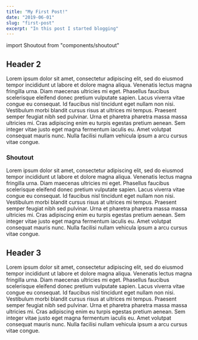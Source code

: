 ```yaml
---
title: "My First Post!"
date: "2019-06-01"
slug: "first-post"
excerpt: "In this post I started blogging"
---
```


import Shoutout from "components/shoutout"

## Header 2

Lorem ipsum dolor sit amet, consectetur adipiscing elit, sed do eiusmod tempor incididunt ut labore et dolore magna aliqua. Venenatis lectus magna fringilla urna. Diam maecenas ultricies mi eget. Phasellus faucibus scelerisque eleifend donec pretium vulputate sapien. Lacus viverra vitae congue eu consequat. Id faucibus nisl tincidunt eget nullam non nisi. Vestibulum morbi blandit cursus risus at ultrices mi tempus. Praesent semper feugiat nibh sed pulvinar. Urna et pharetra pharetra massa massa ultricies mi. Cras adipiscing enim eu turpis egestas pretium aenean. Sem integer vitae justo eget magna fermentum iaculis eu. Amet volutpat consequat mauris nunc. Nulla facilisi nullam vehicula ipsum a arcu cursus vitae congue.

<Shoutout>

### Shoutout

Lorem ipsum dolor sit amet, consectetur adipiscing elit, sed do eiusmod tempor incididunt ut labore et dolore magna aliqua. Venenatis lectus magna fringilla urna. Diam maecenas ultricies mi eget. Phasellus faucibus scelerisque eleifend donec pretium vulputate sapien. Lacus viverra vitae congue eu consequat. Id faucibus nisl tincidunt eget nullam non nisi. Vestibulum morbi blandit cursus risus at ultrices mi tempus. Praesent semper feugiat nibh sed pulvinar. Urna et pharetra pharetra massa massa ultricies mi. Cras adipiscing enim eu turpis egestas pretium aenean. Sem integer vitae justo eget magna fermentum iaculis eu. Amet volutpat consequat mauris nunc. Nulla facilisi nullam vehicula ipsum a arcu cursus vitae congue.

</Shoutout>

## Header 3

Lorem ipsum dolor sit amet, consectetur adipiscing elit, sed do eiusmod tempor incididunt ut labore et dolore magna aliqua. Venenatis lectus magna fringilla urna. Diam maecenas ultricies mi eget. Phasellus faucibus scelerisque eleifend donec pretium vulputate sapien. Lacus viverra vitae congue eu consequat. Id faucibus nisl tincidunt eget nullam non nisi. Vestibulum morbi blandit cursus risus at ultrices mi tempus. Praesent semper feugiat nibh sed pulvinar. Urna et pharetra pharetra massa massa ultricies mi. Cras adipiscing enim eu turpis egestas pretium aenean. Sem integer vitae justo eget magna fermentum iaculis eu. Amet volutpat consequat mauris nunc. Nulla facilisi nullam vehicula ipsum a arcu cursus vitae congue.
